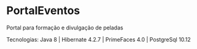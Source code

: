 # PortalEventos
Portal para formação e divulgação de peladas

Tecnologias: Java 8 | Hibernate 4.2.7 | PrimeFaces 4.0 | PostgreSql 10.12 
